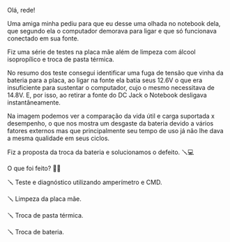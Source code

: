 Olá, rede!

Uma amiga minha pediu para que eu desse uma olhada no notebook dela, que segundo ela o computador demorava para ligar e que só funcionava conectado em sua fonte.

Fiz uma série de testes na placa mãe além de limpeza com álcool isopropílico e troca de pasta térmica.

No resumo dos teste consegui identificar uma fuga de tensão que vinha da bateria para a placa, ao ligar na fonte ela batia seus 12.6V o que era insuficiente para sustentar o computador, cujo o mesmo necessitava de 14.8V. E, por isso, ao retirar a fonte do DC Jack o Notebook desligava instantâneamente.

Na imagem podemos ver a comparação da vida útil e carga suportada x desempenho, o que nos mostra um desgaste da bateria devido a vários fatores externos mas que principalmente seu tempo de uso já não lhe dava a mesma qualidade em seus ciclos.

Fiz a proposta da troca da bateria e solucionamos o defeito. 🪛💻

O que foi feito? 👨‍💻

🪛 Teste e diagnóstico utilizando amperímetro e CMD.

🪛 Limpeza da placa mãe.

🪛 Troca de pasta térmica.

🪛 Troca de bateria.
